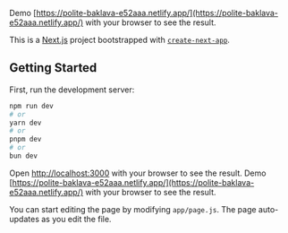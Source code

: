 Demo [https://polite-baklava-e52aaa.netlify.app/](https://polite-baklava-e52aaa.netlify.app/) with your browser to see the result.

This is a [Next.js](https://nextjs.org) project bootstrapped with [`create-next-app`](https://github.com/vercel/next.js/tree/canary/packages/create-next-app).

## Getting Started

First, run the development server:

```bash
npm run dev
# or
yarn dev
# or
pnpm dev
# or
bun dev
```

Open [http://localhost:3000](http://localhost:3000) with your browser to see the result.
Demo [https://polite-baklava-e52aaa.netlify.app/](https://polite-baklava-e52aaa.netlify.app/) with your browser to see the result.

You can start editing the page by modifying `app/page.js`. The page auto-updates as you edit the file.